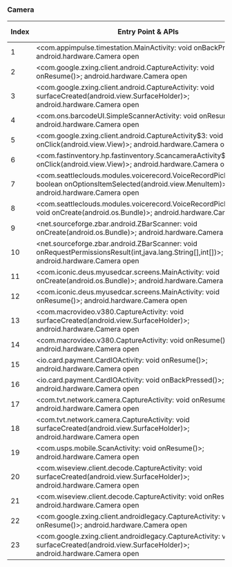 ### Camera
| Index | Entry Point & APIs | Screen shot | Resource id | Label |
| ------------- | ------------- | ------------- |-------------|-------------|
| 1 | <com.appimpulse.timestation.MainActivity: void onBackPressed()>; android.hardware.Camera open | ![](F:\COSMOS\output\py\Play_win8\Business\com.appimpulse.timestation\com.appimpulse.timestation.MainActivity.png) |  | |
| 2 | <com.google.zxing.client.android.CaptureActivity: void onResume()>; android.hardware.Camera open | ![](F:\COSMOS\output\py\Play_win8\Business\com.timeclockfree\com.google.zxing.client.android.CaptureActivity.png) |  | T |
| 3 | <com.google.zxing.client.android.CaptureActivity: void surfaceCreated(android.view.SurfaceHolder)>; android.hardware.Camera open | ![](F:\COSMOS\output\py\Play_win8\Business\com.timeclockfree\com.google.zxing.client.android.CaptureActivity.png) |  | T |
| 4 | <com.ons.barcodeUI.SimpleScannerActivity: void onResume()>; android.hardware.Camera open | ![](F:\COSMOS\output\py\Play_win8\Business\com.apps.apps9e0a1ef28464\com.ons.barcodeUI.SimpleScannerActivity.png) |  | T |
| 5 | <com.google.zxing.client.android.CaptureActivity$3: void onClick(android.view.View)>; android.hardware.Camera open | ![](F:\COSMOS\output\py\Play_win8\Business\com.cccis.cccone\com.google.zxing.client.android.CaptureActivity.png) |  | T |
| 6 | <com.fastinventory.hp.fastinventory.ScancameraActivity$1: void onClick(android.view.View)>; android.hardware.Camera open | ![](F:\COSMOS\output\py\Play_win8\Business\com.fastinventory.hp.fastinventory\com.fastinventory.hp.fastinventory.ScancameraActivity.png) |  | T |
| 7 | <com.seattleclouds.modules.voicerecord.VoiceRecordPickerActivity: boolean onOptionsItemSelected(android.view.MenuItem)>; android.hardware.Camera open | ![](F:\COSMOS\output\py\Play_win8\Business\unclaimed.money\com.seattleclouds.modules.voicerecord.VoiceRecordPickerActivity.png) |  | F |
| 8 | <com.seattleclouds.modules.voicerecord.VoiceRecordPickerActivity: void onCreate(android.os.Bundle)>; android.hardware.Camera open | ![](F:\COSMOS\output\py\Play_win8\Business\unclaimed.money\com.seattleclouds.modules.voicerecord.VoiceRecordPickerActivity.png) |  | F |
| 9 | <net.sourceforge.zbar.android.ZBarScanner: void onCreate(android.os.Bundle)>; android.hardware.Camera open | ![](F:\COSMOS\output\py\Play_win8\Business\unclaimed.money\net.sourceforge.zbar.android.ZBarScanner.png) |  | |
| 10 | <net.sourceforge.zbar.android.ZBarScanner: void onRequestPermissionsResult(int,java.lang.String[],int[])>; android.hardware.Camera open | ![](F:\COSMOS\output\py\Play_win8\Business\unclaimed.money\net.sourceforge.zbar.android.ZBarScanner.png) |  | |
| 11 | <com.iconic.deus.myusedcar.screens.MainActivity: void onCreate(android.os.Bundle)>; android.hardware.Camera open | ![](F:\COSMOS\output\py\Play_win8\Business\com.iconic.deus.myusedcar\com.iconic.deus.myusedcar.screens.MainActivity.png) |  | T |
| 12 | <com.iconic.deus.myusedcar.screens.MainActivity: void onResume()>; android.hardware.Camera open | ![](F:\COSMOS\output\py\Play_win8\Business\com.iconic.deus.myusedcar\com.iconic.deus.myusedcar.screens.MainActivity.png) |  | T |
| 13 | <com.macrovideo.v380.CaptureActivity: void surfaceCreated(android.view.SurfaceHolder)>; android.hardware.Camera open | ![](F:\COSMOS\output\py\Play_win8\Business\com.macrovideo.v380\com.macrovideo.v380.CaptureActivity.png) |  | T |
| 14 | <com.macrovideo.v380.CaptureActivity: void onResume()>; android.hardware.Camera open | ![](F:\COSMOS\output\py\Play_win8\Business\com.macrovideo.v380\com.macrovideo.v380.CaptureActivity.png) |  | T |
| 15 | <io.card.payment.CardIOActivity: void onResume()>; android.hardware.Camera open | ![](F:\COSMOS\output\py\Play_win8\Business\com.namecheap.android\io.card.payment.CardIOActivity.png) |  | T |
| 16 | <io.card.payment.CardIOActivity: void onBackPressed()>; android.hardware.Camera open | ![](F:\COSMOS\output\py\Play_win8\Business\com.namecheap.android\io.card.payment.CardIOActivity.png) |  | T |
| 17 | <com.tvt.network.camera.CaptureActivity: void onResume()>; android.hardware.Camera open | ![](F:\COSMOS\output\py\Play_win8\Business\com.tvt.network\com.tvt.network.camera.CaptureActivity.png) |  | T |
| 18 | <com.tvt.network.camera.CaptureActivity: void surfaceCreated(android.view.SurfaceHolder)>; android.hardware.Camera open | ![](F:\COSMOS\output\py\Play_win8\Business\com.tvt.network\com.tvt.network.camera.CaptureActivity.png) |  | T |
| 19 | <com.usps.mobile.ScanActivity: void onResume()>; android.hardware.Camera open | ![](F:\COSMOS\output\py\Play_win8\Business\com.usps\com.usps.mobile.ScanActivity.png) |  | T |
| 20 | <com.wiseview.client.decode.CaptureActivity: void surfaceCreated(android.view.SurfaceHolder)>; android.hardware.Camera open | ![](F:\COSMOS\output\py\Play_win8\Business\com.wiseview.client\com.wiseview.client.decode.CaptureActivity.png) |  | T |
| 21 | <com.wiseview.client.decode.CaptureActivity: void onResume()>; android.hardware.Camera open | ![](F:\COSMOS\output\py\Play_win8\Business\com.wiseview.client\com.wiseview.client.decode.CaptureActivity.png) |  | T |
| 22 | <com.google.zxing.client.androidlegacy.CaptureActivity: void onResume()>; android.hardware.Camera open | ![](F:\COSMOS\output\py\Play_win8\Business\me.empirical.android.app.uspstracker\com.google.zxing.client.androidlegacy.CaptureActivity.png) |  | T |
| 23 | <com.google.zxing.client.androidlegacy.CaptureActivity: void surfaceCreated(android.view.SurfaceHolder)>; android.hardware.Camera open | ![](F:\COSMOS\output\py\Play_win8\Business\me.empirical.android.app.uspstracker\com.google.zxing.client.androidlegacy.CaptureActivity.png) |  | T |
